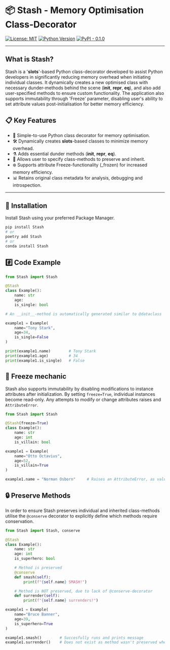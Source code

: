 # 📦 Stash - Memory Optimisation Class-Decorator

[![License: MIT](https://img.shields.io/badge/License-MIT-green.svg)](LICENSE)
[![Python Version](https://img.shields.io/badge/python-3.8%2B-blue.svg)](https://www.python.org/downloads/)
[![PyPI - 0.1.0](https://img.shields.io/badge/PyPI-coming--soon-yellow)](https://pypi.org/)

---

## What is Stash?

Stash is a '__slots__'-based Python class-decorator developed to assist Python developers in 
significantly reducing memory overhead when initiating individual classes. It dynamically creates a new optimised class with necessary dunder-methods behind the scene (__init__, __repr__, __eq__), and also add user-specified methods to ensure custom functionality. The application also supports immutability through 'Freeze' parameter, disabling user's ability to set attribute values post-initialisation for better memory efficiency.

## 📋 Key Features
* 🎁 Simple-to-use Python class decorator for memory optimisation.
* 🛠️ Dynamically creates __slots__-based classes to minimize memory overhead.
* ⚗️ Adds essential dunder methods (__init__, __repr__, __eq__).
* 🔄 Allows user to specify class-methods to preserve and inherit.
* ❄️ Supports attribute Freeze-functionality (_frozen) for increased memory efficiency.
* 📊 Retains original class metadata for analysis, debugging and introspection.

---

## 🧠 Installation

Install Stash using your preferred Package Manager.
```bash
pip install Stash
# or
poetry add Stash
# or
conda install Stash 
```

## #️⃣ Code Example

```python
from Stash import Stash

@Stash
class Example():
    name: str
    age: 
    is_single: bool

# An __init__-method is automatically generated similar to @dataclass

example1 = Example(
    name="Tony Stark",
    age=34,
    is_single=False
)

print(example1.name)        # Tony Stark
print(example1.age)         # 34
print(example1.is_single)   # False
```

## 🧊 Freeze mechanic

Stash also supports immutability by disabling modifications to instance attributes after initialization. By setting `freeze=True`, individual instances become read-only. Any attempts to modify or change attributes raises and `AttributeError`.

```python
from Stash import Stash

@Stash(freeze=True)
class Example():
    name: str
    age: int
    is_villain: bool

example1 = Example(
    name="Otto Octavius",
    age=52, 
    is_villain=True
)

example1.name = "Norman Osborn"     # Raises an AttributeError, as value are immutable.
```

## 🔒 Preserve Methods

In order to ensure Stash preserves individual and inherited class-methods utilise the `@conserve` decorator to explicitly define which methods require conservation.

```python
from Stash import Stash, conserve

@Stash
class Example():
    name: str
    age: int
    is_superhero: bool

    # Method is preserved
    @conserve
    def smash(self):
        print(f"{self.name} SMASH!")

    # Method is NOT preserved, due to lack of @conserve-decorator
    def surrender(self):     
        print(f"{self.name} surrenders!")

example1 = Example(
    name="Bruce Banner",
    age=39,
    is_superhero=True
)

example1.smash()        # Succesfully runs and prints message
example1.surrender()    # Does not exist as method wasn't preserved when creating new class.
```